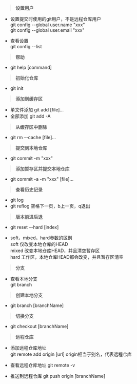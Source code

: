 > **设置用户**
- 设置提交时使用的git用户，不是远程仓库用户  
git config --global user.name "xxx"  
git config --global user.email "xxx"  

- 查看设置  
git config --list

> **帮助**
- git help [command]

> **初始化仓库**
- git init  

> **添加到缓存区**
- 单文件添加
git add [file]...  
- 全部添加
git add -A

> **从缓存区中删除**
- git rm --cache [file]...  

> **提交到本地仓库**
- git commit -m "xxx"

> **添加暂存区并提交本地仓库**
- git commit -a -m "xxx" [file]...  

> **查看历史记录**
- git log  
- git reflog 
空格下一页，b上一页，q退出  

> **版本前进后退**
- git reset --hard [index]

- soft，mixed，hard参数的区别  
soft 仅改变本地仓库的HEAD  
mixed 改变本地仓库HEAD，并且清空暂存区  
hard 工作区，本地仓库HEAD都会改变，并且暂存区清空   
 
> **分支**
- 查看本地分支  
git branch

> **创建本地分支**

- git branch [branchName]

> **切换分支**
- git checkout [branchName]  

> **远程仓库**
- 添加远程仓库地址  
git remote add origin [url]
origin相当于别名，代表远程仓库

- 查看远程仓库地址
git remote -v

- 推送到远程仓库
git push origin [branchName]





